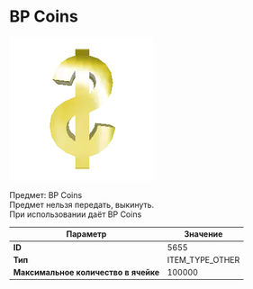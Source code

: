 # BP Coins

![Item Image](../img/5655.webp?raw=true)

Предмет: BP Coins<br>Предмет нельзя передать, выкинуть.<br>При использовании даёт BP Coins


| Параметр | Значение |
|----------|----------|
| **ID** | 5655 |
| **Тип** | ITEM_TYPE_OTHER |
| **Максимальное количество в ячейке** | 100000 |

